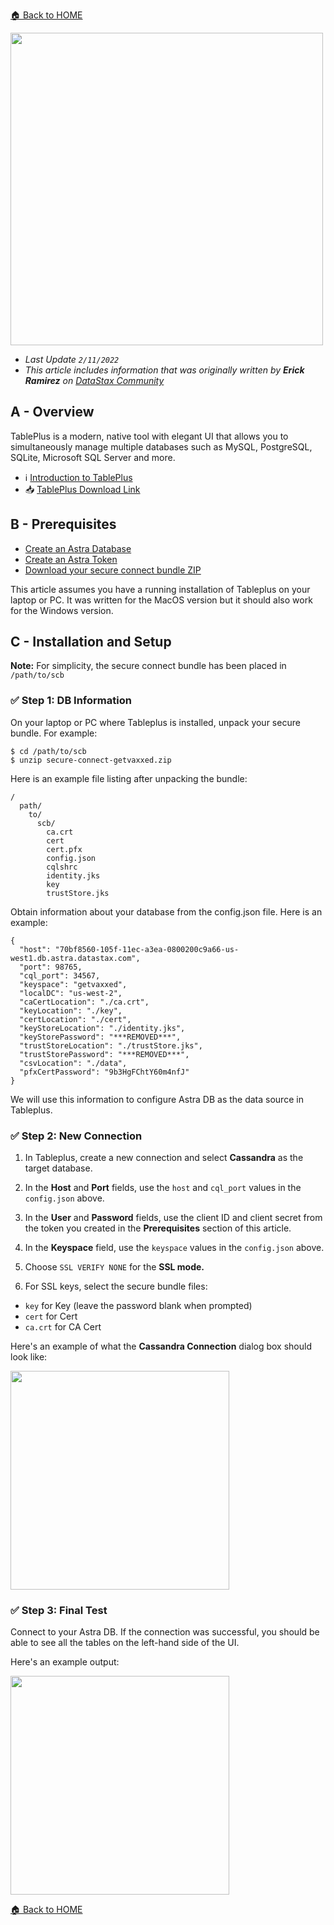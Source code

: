 [🏠 Back to HOME](https://awesome-astra.github.io/docs/)

<img src="https://github.com/datastaxdevs/awesome-astra/blob/main/tableplus/download.png?raw=true" height="500px" />


- _Last Update `2/11/2022`_
- _This article includes information that was originally written by **Erick Ramirez** on [DataStax Community](https://community.datastax.com/articles/12299/how-to-connect-to-astra-db-from-tableplus.html)_


## A - Overview

TablePlus is a modern, native tool with elegant UI that allows you to simultaneously manage multiple databases such as MySQL, PostgreSQL, SQLite, Microsoft SQL Server and more.

- ℹ️ [Introduction to TablePlus](https://docs.tableplus.com/getting-started)
- 📥 [TablePlus Download Link](https://docs.tableplus.com/#download-and-install)

## B - Prerequisites

- [Create an Astra Database](https://github.com/datastaxdevs/awesome-astra/wiki/Create-an-AstraDB-Instance)
- [Create an Astra Token](https://github.com/datastaxdevs/awesome-astra/wiki/Create-an-Astra-Token)
- [Download your secure connect bundle ZIP](https://github.com/datastaxdevs/awesome-astra/wiki/Download-the-secure-connect-bundle)

This article assumes you have a running installation of Tableplus on your laptop or PC. It was written for the MacOS version but it should also work for the Windows version.

## C - Installation and Setup

**Note:** For simplicity, the secure connect bundle has been placed in `/path/to/scb`

### ✅ Step 1: DB Information

On your laptop or PC where Tableplus is installed, unpack your secure bundle. For example:

```
$ cd /path/to/scb
$ unzip secure-connect-getvaxxed.zip
```

Here is an example file listing after unpacking the bundle:

```
/
  path/
    to/
      scb/
        ca.crt
        cert
        cert.pfx
        config.json
        cqlshrc
        identity.jks
        key
        trustStore.jks
```

Obtain information about your database from the config.json file. Here is an example:

```
{
  "host": "70bf8560-105f-11ec-a3ea-0800200c9a66-us-west1.db.astra.datastax.com",
  "port": 98765,
  "cql_port": 34567,
  "keyspace": "getvaxxed",
  "localDC": "us-west-2",
  "caCertLocation": "./ca.crt",
  "keyLocation": "./key",
  "certLocation": "./cert",
  "keyStoreLocation": "./identity.jks",
  "keyStorePassword": "***REMOVED***",
  "trustStoreLocation": "./trustStore.jks",
  "trustStorePassword": "***REMOVED***",
  "csvLocation": "./data",
  "pfxCertPassword": "9b3HgFChtY60m4nfJ"
}
```

We will use this information to configure Astra DB as the data source in Tableplus.

### ✅ Step 2: New Connection

1. In Tableplus, create a new connection and select **Cassandra** as the target database.

2. In the **Host** and **Port** fields, use the `host` and `cql_port` values in the `config.json` above.

3. In the **User** and **Password** fields, use the client ID and client secret from the token you created in the **Prerequisites** section of this article.

4. In the **Keyspace** field, use the `keyspace` values in the `config.json` above.

5. Choose `SSL VERIFY NONE` for the **SSL mode.**

6. For SSL keys, select the secure bundle files:

- `key` for Key (leave the password blank when prompted)
- `cert` for Cert
- `ca.crt` for CA Cert

Here's an example of what the **Cassandra Connection** dialog box should look like:

<img src="https://github.com/datastaxdevs/awesome-astra/blob/main/tableplus/2383-tableplus-cassandra-connection.png?raw=true" height="350px" />

### ✅ Step 3: Final Test

Connect to your Astra DB. If the connection was successful, you should be able to see all the tables on the left-hand side of the UI.

Here's an example output:

<img src="https://github.com/datastaxdevs/awesome-astra/blob/main/tableplus/2384-tableplus-astra-connected.png?raw=true" height="350px" />

[🏠 Back to HOME](https://awesome-astra.github.io/docs/)
